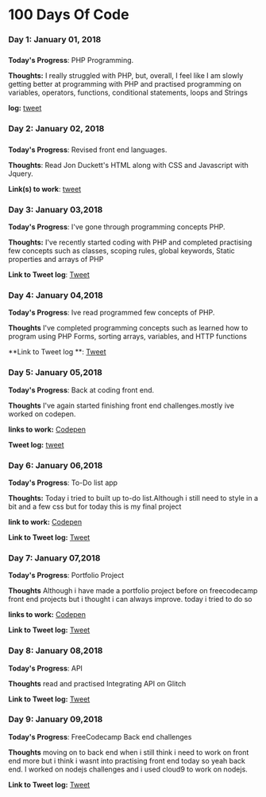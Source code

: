 # 100 Days Of Code 

### Day 1: January 01, 2018 
##### 

**Today's Progress**: PHP Programming.

**Thoughts:** I really struggled with PHP, but, overall, I feel like I am slowly getting better at programming with PHP and practised programming on variables, operators, functions, conditional statements, loops and Strings 

**log:** [tweet](https://twitter.com/Tech_junkee/status/947879994667266056)

### Day 2: January 02, 2018 
##### 

**Today's Progress**: Revised front end languages.

**Thoughts**: Read Jon Duckett's HTML along with CSS and Javascript with Jquery.

**Link(s) to work**: [tweet](https://twitter.com/Tech_junkee/status/948241423861780480)


### Day 3: January 03,2018

**Today's Progress**: I've gone through programming concepts PHP.

**Thoughts:** I've recently started coding with PHP and completed practising few concepts such as classes, scoping rules, global keywords, Static properties and arrays of PHP

**Link to Tweet log**: [Tweet](https://twitter.com/Tech_junkee/status/948575138961874945)


### Day 4: January 04,2018

**Today's Progress**: Ive read programmed few concepts of PHP.

**Thoughts** I've completed programming concepts such as learned how  to program using PHP Forms, sorting arrays, variables, and HTTP functions

**Link to Tweet log **: [Tweet](https://twitter.com/Tech_junkee/status/948923816801198080)


### Day 5: January 05,2018

**Today's Progress**: Back at coding front end.

**Thoughts** I've again started finishing front end challenges.mostly ive worked on codepen.

**links to work:**  [Codepen](https://codepen.io/Tech_junkee/)

**Tweet log:**  [tweet](https://twitter.com/Tech_junkee/status/949268239917420545)


### Day 6: January 06,2018

**Today's Progress**: To-Do list app 

**Thoughts:** Today i tried to built up to-do list.Although i still need to style in a bit and a few css but for today this is my final project 

**link to work:**  [Codepen](https://codepen.io/Tech_junkee/full/ypzGwz/)

**Link to Tweet log:** [Tweet](https://twitter.com/Tech_junkee/status/949660872720478219)


### Day 7: January 07,2018

**Today's Progress**: Portfolio Project

**Thoughts** Although i have made a portfolio project before on freecodecamp front end projects but i thought i can always improve.
today i tried to do so

**links to work:**  [Codepen](https://codepen.io/Tech_junkee/full/EoOwOz/)

**Link to Tweet log:** [Tweet](https://twitter.com/Tech_junkee/status/950027233883648000)



### Day 8: January 08,2018

**Today's Progress**: API

**Thoughts** read and practised Integrating API on Glitch 

**Link to Tweet log:** [Tweet](https://twitter.com/Tech_junkee/status/950423450895699968)


### Day 9: January 09,2018

**Today's Progress**: FreeCodecamp Back end challenges 

**Thoughts** moving on to back end when i still think i need to work on front end more but i think i wasnt into practising front end today so yeah back end. I worked on nodejs challenges and i used cloud9 to work on nodejs. 

**Link to Tweet log:** [Tweet](https://twitter.com/Tech_junkee/status/950753339033243649)






